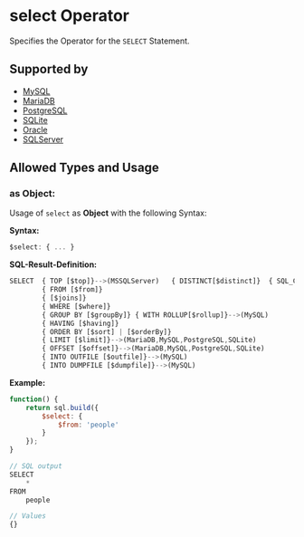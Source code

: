 # select Operator
Specifies the Operator for the `SELECT` Statement.

## Supported by
- [MySQL](https://dev.mysql.com/doc/refman/5.7/en/select.html)
- [MariaDB](https://mariadb.com/kb/en/library/select/)
- [PostgreSQL](https://www.postgresql.org/docs/9.5/static/sql-select.html)
- [SQLite](https://sqlite.org/lang_select.html)
- [Oracle](https://docs.oracle.com/cd/B19306_01/server.102/b14200/statements_10002.htm)
- [SQLServer](https://docs.microsoft.com/en-us/sql/t-sql/queries/select-transact-sql)

## Allowed Types and Usage

### as Object:

Usage of `select` as **Object** with the following Syntax:

**Syntax:**

```javascript
$select: { ... }
```

**SQL-Result-Definition:**
```javascript
SELECT	{ TOP [$top]}-->(MSSQLServer)	{ DISTINCT[$distinct]}	{ SQL_CALC_FOUND_ROWS[$calcFoundRows]}-->(MySQL)	{ <$columns>}	{ INTO [$into]}-->(MySQL,MSSQLServer)
		{ FROM [$from]}
		{ [$joins]}
		{ WHERE [$where]}
		{ GROUP BY [$groupBy]} { WITH ROLLUP[$rollup]}-->(MySQL)
		{ HAVING [$having]}
		{ ORDER BY [$sort] | [$orderBy]}
		{ LIMIT [$limit]}-->(MariaDB,MySQL,PostgreSQL,SQLite)
		{ OFFSET [$offset]}-->(MariaDB,MySQL,PostgreSQL,SQLite)
		{ INTO OUTFILE [$outfile]}-->(MySQL)
		{ INTO DUMPFILE [$dumpfile]}-->(MySQL)
```

**Example:**
```javascript
function() {
    return sql.build({
        $select: {
            $from: 'people'
        }
    });
}

// SQL output
SELECT
    *
FROM
    people

// Values
{}
```
